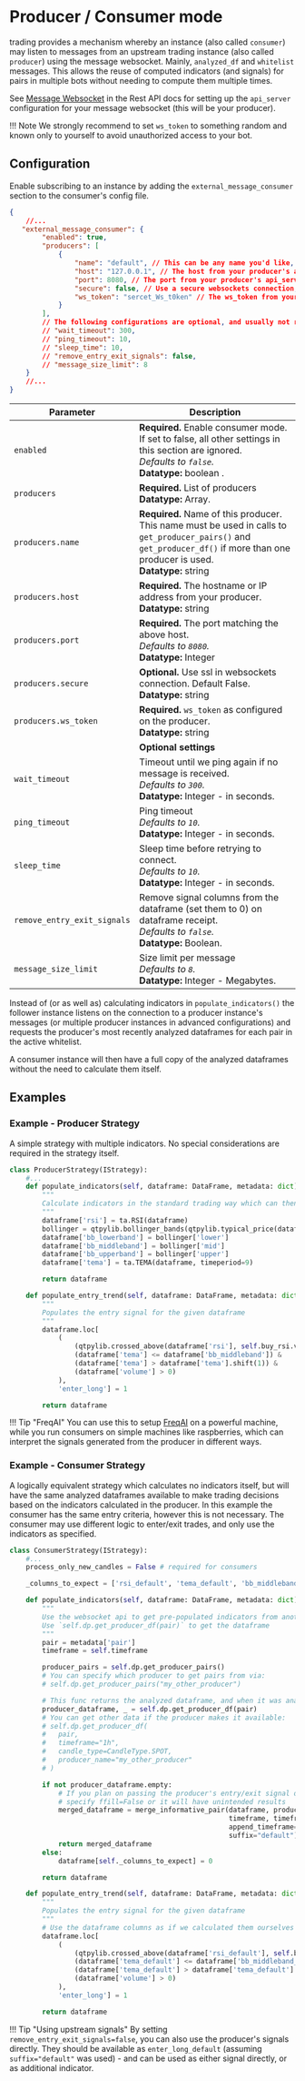 # Producer / Consumer mode

trading provides a mechanism whereby an instance (also called `consumer`) may listen to messages from an upstream trading instance (also called `producer`) using the message websocket. Mainly, `analyzed_df` and `whitelist` messages. This allows the reuse of computed indicators (and signals) for pairs in multiple bots without needing to compute them multiple times.

See [Message Websocket](rest-api.md#message-websocket) in the Rest API docs for setting up the `api_server` configuration for your message websocket (this will be your producer).

!!! Note
    We strongly recommend to set `ws_token` to something random and known only to yourself to avoid unauthorized access to your bot.

## Configuration

Enable subscribing to an instance by adding the `external_message_consumer` section to the consumer's config file.

```json
{
    //...
   "external_message_consumer": {
        "enabled": true,
        "producers": [
            {
                "name": "default", // This can be any name you'd like, default is "default"
                "host": "127.0.0.1", // The host from your producer's api_server config
                "port": 8080, // The port from your producer's api_server config
                "secure": false, // Use a secure websockets connection, default false
                "ws_token": "sercet_Ws_t0ken" // The ws_token from your producer's api_server config
            }
        ],
        // The following configurations are optional, and usually not required
        // "wait_timeout": 300,
        // "ping_timeout": 10,
        // "sleep_time": 10,
        // "remove_entry_exit_signals": false,
        // "message_size_limit": 8
    }
    //...
}
```

|  Parameter | Description |
|------------|-------------|
| `enabled` | **Required.** Enable consumer mode. If set to false, all other settings in this section are ignored.<br>*Defaults to `false`.*<br> **Datatype:** boolean .
| `producers` | **Required.** List of producers <br> **Datatype:** Array.
| `producers.name` | **Required.** Name of this producer. This name must be used in calls to `get_producer_pairs()` and `get_producer_df()` if more than one producer is used.<br> **Datatype:** string
| `producers.host` | **Required.** The hostname or IP address from your producer.<br> **Datatype:** string
| `producers.port` | **Required.** The port matching the above host.<br>*Defaults to `8080`.*<br> **Datatype:** Integer
| `producers.secure` | **Optional.**  Use ssl in websockets connection. Default False.<br> **Datatype:** string
| `producers.ws_token` | **Required.**  `ws_token` as configured on the producer.<br> **Datatype:** string
| | **Optional settings**
| `wait_timeout` | Timeout until we ping again if no message is received. <br>*Defaults to `300`.*<br> **Datatype:** Integer - in seconds.
| `ping_timeout` | Ping timeout <br>*Defaults to `10`.*<br> **Datatype:** Integer - in seconds.
| `sleep_time` | Sleep time before retrying to connect.<br>*Defaults to `10`.*<br> **Datatype:** Integer - in seconds.
| `remove_entry_exit_signals` | Remove signal columns from the dataframe (set them to 0) on dataframe receipt.<br>*Defaults to `false`.*<br> **Datatype:** Boolean.
| `message_size_limit` | Size limit per message<br>*Defaults to `8`.*<br> **Datatype:** Integer - Megabytes.

Instead of (or as well as) calculating indicators in `populate_indicators()` the follower instance listens on the connection to a producer instance's messages (or multiple producer instances in advanced configurations) and requests the producer's most recently analyzed dataframes for each pair in the active whitelist.

A consumer instance will then have a full copy of the analyzed dataframes without the need to calculate them itself.

## Examples

### Example - Producer Strategy

A simple strategy with multiple indicators. No special considerations are required in the strategy itself.

```py
class ProducerStrategy(IStrategy):
    #...
    def populate_indicators(self, dataframe: DataFrame, metadata: dict) -> DataFrame:
        """
        Calculate indicators in the standard trading way which can then be broadcast to other instances
        """
        dataframe['rsi'] = ta.RSI(dataframe)
        bollinger = qtpylib.bollinger_bands(qtpylib.typical_price(dataframe), window=20, stds=2)
        dataframe['bb_lowerband'] = bollinger['lower']
        dataframe['bb_middleband'] = bollinger['mid']
        dataframe['bb_upperband'] = bollinger['upper']
        dataframe['tema'] = ta.TEMA(dataframe, timeperiod=9)

        return dataframe

    def populate_entry_trend(self, dataframe: DataFrame, metadata: dict) -> DataFrame:
        """
        Populates the entry signal for the given dataframe
        """
        dataframe.loc[
            (
                (qtpylib.crossed_above(dataframe['rsi'], self.buy_rsi.value)) &
                (dataframe['tema'] <= dataframe['bb_middleband']) &
                (dataframe['tema'] > dataframe['tema'].shift(1)) &
                (dataframe['volume'] > 0)
            ),
            'enter_long'] = 1

        return dataframe
```

!!! Tip "FreqAI"
    You can use this to setup [FreqAI](freqai.md) on a powerful machine, while you run consumers on simple machines like raspberries, which can interpret the signals generated from the producer in different ways.


### Example - Consumer Strategy

A logically equivalent strategy which calculates no indicators itself, but will have the same analyzed dataframes available to make trading decisions based on the indicators calculated in the producer. In this example the consumer has the same entry criteria, however this is not necessary. The consumer may use different logic to enter/exit trades, and only use the indicators as specified.

```py
class ConsumerStrategy(IStrategy):
    #...
    process_only_new_candles = False # required for consumers

    _columns_to_expect = ['rsi_default', 'tema_default', 'bb_middleband_default']

    def populate_indicators(self, dataframe: DataFrame, metadata: dict) -> DataFrame:
        """
        Use the websocket api to get pre-populated indicators from another trading instance.
        Use `self.dp.get_producer_df(pair)` to get the dataframe
        """
        pair = metadata['pair']
        timeframe = self.timeframe

        producer_pairs = self.dp.get_producer_pairs()
        # You can specify which producer to get pairs from via:
        # self.dp.get_producer_pairs("my_other_producer")

        # This func returns the analyzed dataframe, and when it was analyzed
        producer_dataframe, _ = self.dp.get_producer_df(pair)
        # You can get other data if the producer makes it available:
        # self.dp.get_producer_df(
        #   pair,
        #   timeframe="1h",
        #   candle_type=CandleType.SPOT,
        #   producer_name="my_other_producer"
        # )

        if not producer_dataframe.empty:
            # If you plan on passing the producer's entry/exit signal directly,
            # specify ffill=False or it will have unintended results
            merged_dataframe = merge_informative_pair(dataframe, producer_dataframe,
                                                      timeframe, timeframe,
                                                      append_timeframe=False,
                                                      suffix="default")
            return merged_dataframe
        else:
            dataframe[self._columns_to_expect] = 0

        return dataframe

    def populate_entry_trend(self, dataframe: DataFrame, metadata: dict) -> DataFrame:
        """
        Populates the entry signal for the given dataframe
        """
        # Use the dataframe columns as if we calculated them ourselves
        dataframe.loc[
            (
                (qtpylib.crossed_above(dataframe['rsi_default'], self.buy_rsi.value)) &
                (dataframe['tema_default'] <= dataframe['bb_middleband_default']) &
                (dataframe['tema_default'] > dataframe['tema_default'].shift(1)) &
                (dataframe['volume'] > 0)
            ),
            'enter_long'] = 1

        return dataframe
```

!!! Tip "Using upstream signals"
    By setting `remove_entry_exit_signals=false`, you can also use the producer's signals directly. They should be available as `enter_long_default` (assuming `suffix="default"` was used) - and can be used as either signal directly, or as additional indicator.
